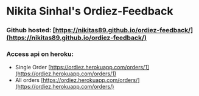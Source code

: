 # Nikita Sinhal's Ordiez-Feedback
### Github hosted: [https://nikitas89.github.io/ordiez-feedback/](https://nikitas89.github.io/ordiez-feedback/)

### Access api on heroku:
* Single Order [https://ordiez.herokuapp.com/orders/1](https://ordiez.herokuapp.com/orders/1)
* All orders [https://ordiez.herokuapp.com/orders/](https://ordiez.herokuapp.com/orders/)
